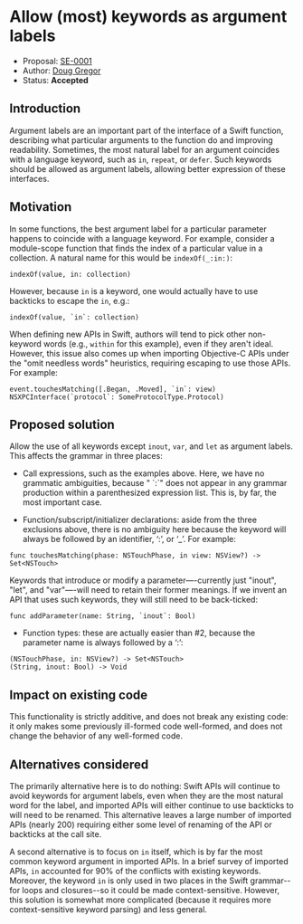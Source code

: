 # Allow (most) keywords as argument labels

* Proposal: [SE-0001](https://github.com/apple/swift-evolution/blob/master/proposals/0001-keywords-as-argument-labels.md)
* Author: [Doug Gregor](https://github.com/DougGregor)
* Status: **Accepted**

## Introduction

Argument labels are an important part of the interface of a Swift function, describing what particular arguments to the function do and improving readability. Sometimes, the most natural label for an argument coincides with a language keyword, such as `in`, `repeat`, or `defer`. Such keywords should be allowed as argument labels, allowing better expression of these interfaces.

## Motivation

In some functions, the best argument label for a particular parameter
happens to coincide with a language keyword. For example, consider a
module-scope function that finds the index of a particular value in a
collection. A natural name for this would be `indexOf(_:in:)`:

	indexOf(value, in: collection)

However, because `in` is a keyword, one would actually have to use backticks to escape the `in`, e.g.:

	indexOf(value, `in`: collection)

When defining new APIs in Swift, authors will tend to pick other
non-keyword words (e.g., `within` for this example), even if they
aren't ideal. However, this issue also comes up when importing
Objective-C APIs under the "omit needless words" heuristics, requiring
escaping to use those APIs. For example:

	event.touchesMatching([.Began, .Moved], `in`: view)
	NSXPCInterface(`protocol`: SomeProtocolType.Protocol)


## Proposed solution

Allow the use of all keywords except `inout`, `var`, and `let` as argument labels. This affects the grammar in three places:

* Call expressions, such as the examples above. Here, we have no grammatic ambiguities, because "<keyword> \`:\`" does not appear in any grammar production within a parenthesized expression list. This is, by far, the most important case.

* Function/subscript/initializer declarations: aside from the three exclusions above, there is no ambiguity here because the keyword will always be followed by an identifier, ‘:’, or ‘_’. For example:

```
func touchesMatching(phase: NSTouchPhase, in view: NSView?) -> Set<NSTouch>
```

  Keywords that introduce or modify a parameter—-currently just
"inout", "let", and "var"—-will need to retain their former
meanings. If we invent an API that uses such keywords, they will still
need to be back-ticked:

```
func addParameter(name: String, `inout`: Bool)
```

* Function types: these are actually easier than #2, because the parameter name is always followed by a ‘:’:

```
(NSTouchPhase, in: NSView?) -> Set<NSTouch>
(String, inout: Bool) -> Void
```

## Impact on existing code

This functionality is strictly additive, and does not break any existing
code: it only makes some previously ill-formed code well-formed, and
does not change the behavior of any well-formed code.

## Alternatives considered

The primarily alternative here is to do nothing: Swift APIs will
continue to avoid keywords for argument labels, even when they are the
most natural word for the label, and imported APIs will either
continue to use backticks to will need to be renamed. This alternative
leaves a large number of imported APIs (nearly 200) requiring either
some level of renaming of the API or backticks at the call site.

A second alternative is to focus on `in` itself, which is by far the
most common keyword argument in imported APIs. In a brief survey of
imported APIs, `in` accounted for 90% of the conflicts with existing
keywords. Moreover, the keyword `in` is only used in two places in the
Swift grammar--for loops and closures--so it could be made
context-sensitive. However, this solution is somewhat more complicated
(because it requires more context-sensitive keyword parsing) and less
general.

